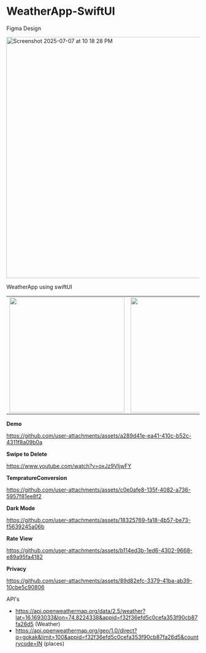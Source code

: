 # WeatherApp-SwiftUI

Figma Design  


<img width="829" height="629" alt="Screenshot 2025-07-07 at 10 18 28 PM" src="https://github.com/user-attachments/assets/f5fa4546-09a9-40e4-8583-4644b9c61e46" />


WeatherApp using swiftUI  


<table>
  <tr>
    <td><img src="https://github.com/user-attachments/assets/4702f622-ad1a-414a-9abc-30b30effdb5c" width="300"/></td>
    <td><img src="https://github.com/user-attachments/assets/484c73e7-35ac-43a8-9cc4-afa8d00794f5" width="300"/></td>
    <td><img src="https://github.com/user-attachments/assets/667f5552-4739-4ade-a862-a62aac24c926" width="300"/></td>
  </tr>
</table>


**Demo**  

https://github.com/user-attachments/assets/a289d41e-ea41-410c-b52c-4311f8a09b0a  

**Swipe to Delete**  

https://www.youtube.com/watch?v=oxJz9VljwFY

**TempratureConversion**  

https://github.com/user-attachments/assets/c0e0afe8-135f-4082-a736-5957f81ee8f2

**Dark Mode**

https://github.com/user-attachments/assets/18325769-fa18-4b57-be73-f5639245a06b

**Rate View**  

https://github.com/user-attachments/assets/b114ed3b-1ed6-4302-9668-e89a95fa4182




**Privacy**  


https://github.com/user-attachments/assets/89d82efc-3379-41ba-ab39-10cbe5c90806




API's  

- https://api.openweathermap.org/data/2.5/weather?lat=16.1693033&lon=74.8224338&appid=f32f36efd5c0cefa353f90cb87fa26d5  (Weather)
- https://api.openweathermap.org/geo/1.0/direct?q=gokak&limit=100&appid=f32f36efd5c0cefa353f90cb87fa26d5&countrycode=IN (places)


